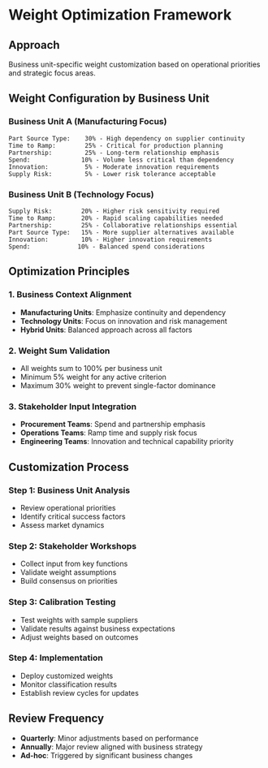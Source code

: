 # Weight Optimization Framework

## Approach
Business unit-specific weight customization based on operational priorities and strategic focus areas.

## Weight Configuration by Business Unit

### Business Unit A (Manufacturing Focus)
```
Part Source Type:    30% - High dependency on supplier continuity
Time to Ramp:        25% - Critical for production planning
Partnership:         25% - Long-term relationship emphasis
Spend:              10% - Volume less critical than dependency
Innovation:          5% - Moderate innovation requirements
Supply Risk:         5% - Lower risk tolerance acceptable
```

### Business Unit B (Technology Focus)  
```
Supply Risk:        20% - Higher risk sensitivity required
Time to Ramp:       20% - Rapid scaling capabilities needed
Partnership:        25% - Collaborative relationships essential
Part Source Type:   15% - More supplier alternatives available
Innovation:         10% - Higher innovation requirements
Spend:             10% - Balanced spend considerations
```

## Optimization Principles

### 1. Business Context Alignment
- **Manufacturing Units**: Emphasize continuity and dependency
- **Technology Units**: Focus on innovation and risk management
- **Hybrid Units**: Balanced approach across all factors

### 2. Weight Sum Validation
- All weights sum to 100% per business unit
- Minimum 5% weight for any active criterion
- Maximum 30% weight to prevent single-factor dominance

### 3. Stakeholder Input Integration
- **Procurement Teams**: Spend and partnership emphasis
- **Operations Teams**: Ramp time and supply risk focus
- **Engineering Teams**: Innovation and technical capability priority

## Customization Process

### Step 1: Business Unit Analysis
- Review operational priorities
- Identify critical success factors
- Assess market dynamics

### Step 2: Stakeholder Workshops
- Collect input from key functions
- Validate weight assumptions
- Build consensus on priorities

### Step 3: Calibration Testing
- Test weights with sample suppliers
- Validate results against business expectations
- Adjust weights based on outcomes

### Step 4: Implementation
- Deploy customized weights
- Monitor classification results
- Establish review cycles for updates

## Review Frequency
- **Quarterly**: Minor adjustments based on performance
- **Annually**: Major review aligned with business strategy
- **Ad-hoc**: Triggered by significant business changes
